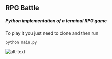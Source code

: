## RPG Battle

##### Python implementation of a terminal RPG game

To play it you just need to clone and then run
```
python main.py
```
![alt-text](https://github.com/RafaelxFernandes/Simple-Python-Projects/blob/master/RPG/terminal-example.png)
